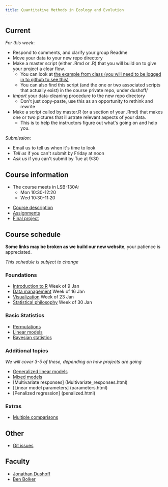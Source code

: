 ```yaml
---
title: Quantitative Methods in Ecology and Evolution
---
```


## Current

_For this week_:

* Respond to comments, and clarify your group Readme
* Move your data to your new repo directory
* Make a master script (either .Rmd or .R) that you will build on to give your project a clear flow.
	*  You can look at [the example from class (you will need to be logged in to github to see this)](https://github.com/mac-theobio/QMEE_2017/blob/master/dushoff/master.R)
	* You can also find this script (and the one or two associated scripts that actually exist) in the course private repo, under dushoff/
* _Import_ your data-cleaning procedure to the new repo directory
	* Don't just copy-paste, use this as an opportunity to rethink and rewrite
* Make a script called by master.R (or a section of your .Rmd) that makes one or two pictures that illustrate relevant aspects of your data.
	* This is to help the instructors figure out what's going on and help you.

_Submission_:

* Email us to tell us when it's time to look
* _Tell us_ if you can't submit by Friday at noon
* _Ask us_ if you can't submit by Tue at 9:30

## Course information

* The course meets in LSB-130A:
	*  Mon 10:30-12:20
	*  Wed 10:30-11:20

-   [Course description](description.html)
-   [Assignments](assignments.html)
-   [Final project](project.html)

## Course schedule

__Some links may be broken as we build our new website__, your patience is appreciated.

_This schedule is subject to change_

### Foundations

-   [Introduction to R](Introduction_to_R.html) Week of 9 Jan
-   [Data management](Data_management.html) Week of 16 Jan
-   [Visualization](Visualization.html) Week of 23 Jan
-   [Statistical philosophy](Statistical_philosophy.html) Week of 30 Jan

### Basic Statistics

-   [Permutations](Permutations.html)
-   [Linear models](Linear_models.html)
-   [Bayesian statistics](Bayesian_statistics.html)

### Additional topics

_We will cover 3-5 of these, depending on how projects are going_

- [Generalized linear models](Generalized_linear_models.html)
- [Mixed models](Mixed_models.html)
- [Multivariate responses] (Multivariate_responses.html)
- [Linear model parameters] (parameters.html)
- [Penalized regression] (penalized.html)

<!--- restore for next time; also, build a better list of options
The last part of the schedule will be determined through discussions
with the participants. If you have suggestions or requests, let us know.

We may choose one or more additional [statistical topics](topics.html), or focus on programming and project design questions, or go into depth about one or more research projects.
-->

### Extras

-   [Multiple comparisons](Multiple_comparisons.html)

## Other 

* [Git issues](git_issues.html)

## Faculty

-   [Jonathan Dushoff](http://www.biology.mcmaster.ca/dushoff/)
-   [Ben Bolker](http://www.math.mcmaster.ca/~bolker/)

